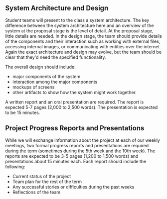 ## System Architecture and Design
Student teams will present to the class a system architecture.
The key difference between the system architecture here and an overview of the system at the proposal stage is the level of detail. At the proposal stage, little details are needed. In the design stage, the team should provide details of the components and their interaction such as working with external files, accessing internal images, or communicating with entities over the internet. Again the exact architecture and design may evolve, but the team should be clear that they'd need the specified functionality.

The overall design should include:

- major components of the system
- interaction among the major components
- mockups of screens
- other artifacts to show how the system might work together.

A written report and an oral presentation are required. The report is expected 5-7 pages (2,000 to 2,500 words). The presentation is expected to be 15 minutes.



## Project Progress Reports and Presentations
While we will exchange information about the project at each of our weekly meetings, two formal progress reports and presentations are required during the term (sometimes during the 5th week and the 10th week). The reports are expected to be 3-5 pages (1,200 to 1,500 words) and presentations about 15 minutes each. Each report should include the following:

- Current status of the project
- Team plan for the rest of the term
- Any successful stories or difficulties during the past weeks
- Reflections of the team
